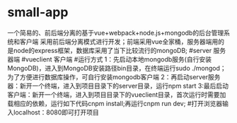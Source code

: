 # small-app
一个简易的、前后端分离的基于vue+webpack+node.js+mongodb的后台管理系统和客户端
采用前后端分离模式进行开发；前端采用vue全家桶，服务器端用的是node的express框架，数据库采用了当下比较流行的mongoDB;
#server
服务器端
#vueclient
客户端
#运行方式
1：先启动本地mongodb服务(自行安装MongoDB)，进入到MongoDB安装路径bin目录，在终端运行sudo ./mongod；为了方便进行数据库操作，可自行安装mongodb客户端
2：再启动server服务器：新开一个终端，进入到项目目录下的server目录，运行npm start
3:最后启动客户端：新开一个终端，进入到项目目录下的vueclient目录，首次运行时需要加载相应的依赖，运行如下代码cnpm install;再运行cnpm run dev;
#打开浏览器输入localhost：8080即可打开项目
